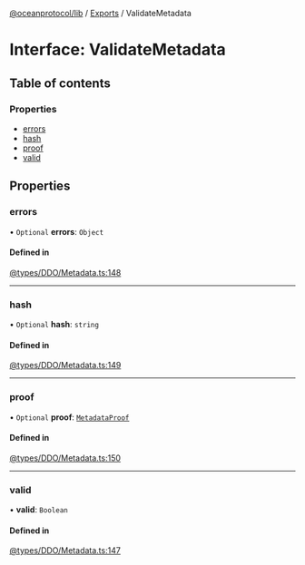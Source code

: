 [@oceanprotocol/lib](../README.md) / [Exports](../modules.md) / ValidateMetadata

# Interface: ValidateMetadata

## Table of contents

### Properties

- [errors](ValidateMetadata.md#errors)
- [hash](ValidateMetadata.md#hash)
- [proof](ValidateMetadata.md#proof)
- [valid](ValidateMetadata.md#valid)

## Properties

### errors

• `Optional` **errors**: `Object`

#### Defined in

[@types/DDO/Metadata.ts:148](https://github.com/oceanprotocol/ocean.js/blob/fbcd13ac/src/@types/DDO/Metadata.ts#L148)

___

### hash

• `Optional` **hash**: `string`

#### Defined in

[@types/DDO/Metadata.ts:149](https://github.com/oceanprotocol/ocean.js/blob/fbcd13ac/src/@types/DDO/Metadata.ts#L149)

___

### proof

• `Optional` **proof**: [`MetadataProof`](MetadataProof.md)

#### Defined in

[@types/DDO/Metadata.ts:150](https://github.com/oceanprotocol/ocean.js/blob/fbcd13ac/src/@types/DDO/Metadata.ts#L150)

___

### valid

• **valid**: `Boolean`

#### Defined in

[@types/DDO/Metadata.ts:147](https://github.com/oceanprotocol/ocean.js/blob/fbcd13ac/src/@types/DDO/Metadata.ts#L147)
